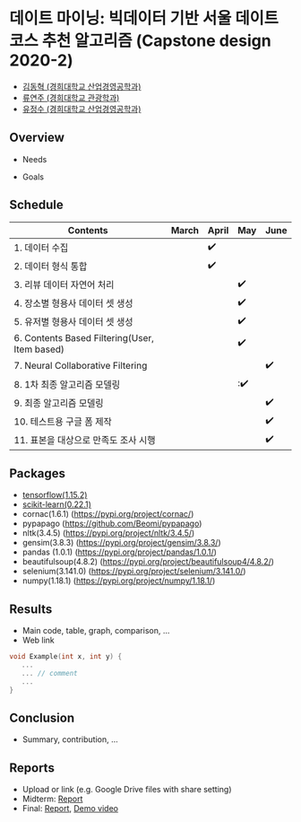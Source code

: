# 데이트 마이닝: 빅데이터 기반 서울 데이트 코스 추천 알고리즘 (Capstone design 2020-2)
* [김동혁 (경희대학교 산업경영공학과)](https://github.com/LoveDH)
* [류연주 (경희대학교 관광학과)](https://github.com/YeonjuRyu)
* [유정수 (경희대학교 산업경영공학과)](https://github.com/youjeongsue)

## Overview
* Needs

* Goals



## Schedule
| Contents | March | April |  May  | June  |
|----------|-------|-------|-------|-------|
|  1. 데이터 수집  |       | :heavy_check_mark:      |       |       |
|  2. 데이터 형식 통합  |       |   :heavy_check_mark:    |       |       |
|  3. 리뷰 데이터 자연어 처리  |       |       |   :heavy_check_mark:    |       |
|  4. 장소별 형용사 데이터 셋 생성  |       |       |  :heavy_check_mark:     |       |
|  5. 유저별 형용사 데이터 셋 생성  |       |       |  :heavy_check_mark:     |       |
|  6. Contents Based Filtering(User, Item based)  |       |       |   :heavy_check_mark:    |       |
|  7. Neural Collaborative Filtering  |       |       |       |   :heavy_check_mark:    |
|  8. 1차 최종 알고리즘 모델링  |       |       |  ::heavy_check_mark:     |       |
|  9. 최종 알고리즘 모델링  |       |       |       |   :heavy_check_mark:    |
|  10. 테스트용 구글 폼 제작  |       |       |       |  :heavy_check_mark:     |
|  11. 표본을 대상으로 만족도 조사 시행  |       |       |       |  :heavy_check_mark:     |

## Packages
* [tensorflow(1.15.2)](https://github.com/tensorflow/docs/tree/r1.5/site/en/api_docs)
* [scikit-learn(0.22.1)](https://pypi.org/project/scikit-learn/0.22.1/)
* cornac(1.6.1) (https://pypi.org/project/cornac/)
* pypapago (https://github.com/Beomi/pypapago)
* nltk(3.4.5) (https://pypi.org/project/nltk/3.4.5/)
* gensim(3.8.3) (https://pypi.org/project/gensim/3.8.3/)
* pandas (1.0.1) (https://pypi.org/project/pandas/1.0.1/)
* beautifulsoup(4.8.2) (https://pypi.org/project/beautifulsoup4/4.8.2/)
* selenium(3.141.0) (https://pypi.org/project/selenium/3.141.0/)
* numpy(1.18.1) (https://pypi.org/project/numpy/1.18.1/)


## Results
* Main code, table, graph, comparison, ...
* Web link

``` C++
void Example(int x, int y) {
   ...  
   ... // comment
   ...
}
```

## Conclusion
* Summary, contribution, ...

## Reports
* Upload or link (e.g. Google Drive files with share setting)
* Midterm: [Report](Reports/Midterm.pdf)
* Final: [Report](Reports/Final.pdf), [Demo video](Reports/Demo.mp4)
